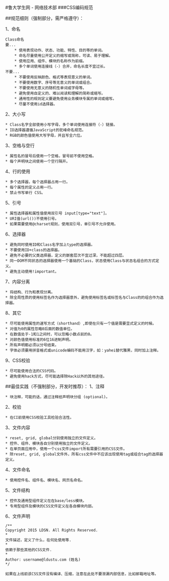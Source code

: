#鲁大学生网 - 网络技术部
###CSS编码规范 

##规范细则（强制部分，需严格遵守）：

1、命名

	Class命名
	要...
		* 使用表现动作、状态、功能、特性、目的等的单词。
		* 命名尽量使用公开定义的缩写或简称，可读、易于理解。
		* 使用应用、组件、模块的名称作为前缀。
		* 多个单词使用连接线（-）合并，命名长度不宜过长。
	不要...
		* 不要使用反映颜色、格式等表现意义的单词。
		* 不要使用数字、序号等无意义的单词或组合。
		* 不要使用无意义的随机性单词或字母等。
		* 避免使用自定义的、难以阅读和理解的简称或缩写。
		* 通用性的规则定义要避免使用业务模块专属的单词或缩写。
		* 尽量不使用id选择器。

2、大小写

	* Class名字全部使用小写字母，多个单词使用连接符（-）链接。
	* ID选择器遵循JavaScript的驼峰命名规范。
	* RGB的颜色值使用大写字母，并且写全六位。

3、空格与空行

	* 属性名的冒号后使用一个空格，冒号前不使用空格。
	* 每个声明块之间使用一个空行隔开。


4、行的使用

	* 多个选择器，每个选择器占用一行。
	* 每个属性的定义占用一行。
	* 禁止书写单行 CSS。

5、引号

	* 属性选择器和属性值使用双引号 input[type="text"]。
	* URI值(url())不使用引号。
	* 如果需要使用@charset规则，使用双引号，单引号不允许使用。

6、选择器

	* 避免同时使用ID和Class名字加上type的选择器。
	* 不要使用ID+class的选择器。
	* 避免不必要的父类选择器，定义的嵌套层次不宜过深，不能超过四层。
	* 同一DOM不同状态的选择器使用一个基础的Class，状态使用Class与状态名组合的方式定义。
	* 避免主动使用!important。

7、内容分离

	* 将结构、行为和表现分离。
	* 除全局性质的使用标签名作为选择器意外，避免使用标签名或标签名与Class的的组合作为选择器。

8、其它

	* 尽可能使用属性的速写方式（shorthand）,即使在只有一个值是需要显式定义的时候。
	* 对值为0的属性忽略0后面的数值单位。
	* 在数值处于-1和1之间时，可以忽略小数点前的0。
	* 对颜色值使用标准的6位16进制声明。
	* 所有声明都必须以分号结束。
	* 字体必须要用拼音格式或unicode编码不能用汉字，如：yahei替代雅黑，同时加上注释。

9、CSS校验

	* 尽可能使用合法的CSS代码。
	* 避免使用hack方式，尽可能选择除Hack以外的其他途径。


##最佳实践（不强制部分，开发时推荐）： 
1、注释

	* 块注释，可能的话，通过注释给声明块分组 (optional)。

2、校验

	* 在CI前使用CSS校验工具检验合法性。

3、文件内容

	* reset, grid, global分别使用独立的文件定义。
	* 控件、组件、模块各自分别使用独立的文件定义。
	* 在单页面应用中，使用一个css文件import所有需要引用的CSS文件。
	* 除reset, grid, global文件外，所有css文件中不应该出现使用tag或组合tag的选择器定义。

4、文件命名

	* 使用控件名、组件名、模块名、网页名命名。 

5、文件结构

	* 控件及通用型组件定义在在base/less模块。
	* 专用型组件及模块的CSS文件定义在各自模块内部。

6、文件声明

	/**
	Copyright 2015 LDSN. All Rights Reserved.
	*
	文件描述，定义了什么，在何处使用等.
	*
	依赖于那些其他的CSS文件.
	*
	Author: username@ldustu.com (姓名)
	*/
	
	如果在上线前该CSS文件没有编译、压缩，注意在此处不要泄漏内部信息，比如邮箱地址等。
